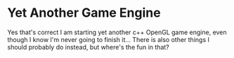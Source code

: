 # Yet Another Game Engine
Yes that's correct I am starting yet another c++ OpenGL game engine,
even though I know I'm never going to finish it...
There is also other things I should probably do instead, but where's the fun in that?

